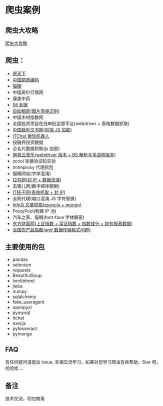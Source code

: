 # 爬虫案例

## 爬虫大攻略

[爬虫大攻略](爬虫大攻略.xmind)

## 爬虫：

- [房天下](ChinaHousePrice)
- [中国邮政编码](Code)
- [猫眼](maoyan)
- 中国房价行情网
- 康美中药
- [58 到家](58daojia)
- [自如租房(图片简单识别)](ziru)
- 中国木材指数网
- 全国投资项目在线审批监督平台(webdriver + 表格数据抓取)
- [中国裁判文书网(前端 JS 加密)](wenshu)
- [ITChat 微信机器人](wechartrobot)
- 投融界投资数据
- 企名片数据抓取(js 加密)
- [网易云音乐(webdriver 版本 + BS 解析与多进程版本)](NeteaseCloudMusic)
- zcool 轮换验证码实验
- mitmproxy 代理抓包
- 猫眼网站(字体混淆)
- [拉勾网(封 IP + 数据混淆)](lagou)
- 去哪儿网(数字顺序颠倒)
- [IT桔子网(表格抓取 + 封 IP)](ITOrange)
- 全网代理(端口混淆 JS 字符替换)
- [InfoQ 文章抓取(asyncio + mongo)](InfoQ)
- ProxyPool(构建 IP 池)
- 汽车之家、猫眼(font-face 字体解密)
- [东方财富网(上证指数 + 深证指数 + 指数成分 + 财务报表数据)](EastWealthWebsite)
- [全国农产品指数(amf 数据传输格式问题)](agriculture)

## 主要使用的包

- pandas
- selenium
- requests
- BeautifulSoup
- lxml(etree)
- jieba
- numpy
- sqlalchemy
- fake_useragent
- openpyxl
- pymysql
- itchat
- execjs
- pytesseract
- pymongo


## FAQ

有任何疑问请提出 issue, 互相交流学习，如果对您学习爬虫有些帮助，Star 吧，哈哈哈....

## 备注

技术交流，切勿商用